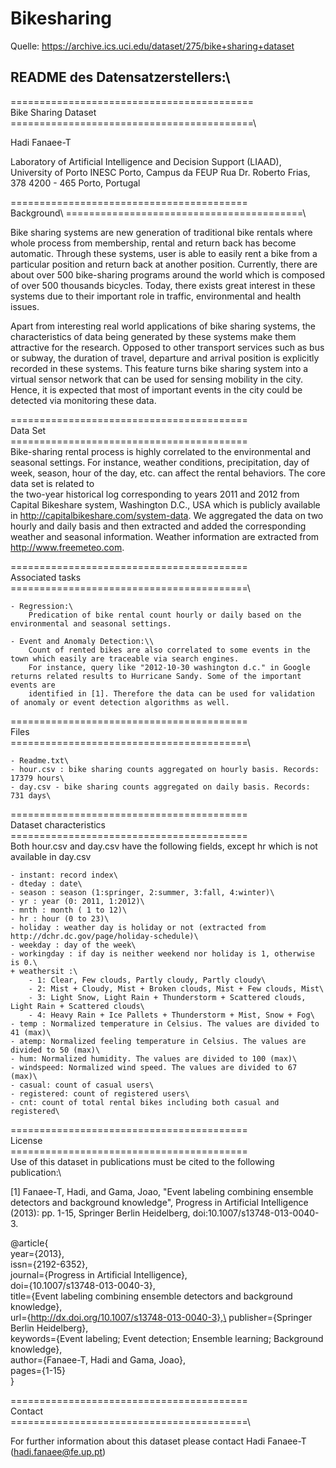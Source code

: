 # Bikesharing
Quelle: https://archive.ics.uci.edu/dataset/275/bike+sharing+dataset

## README des Datensatzerstellers:\

==========================================\
Bike Sharing Dataset\
==========================================\

Hadi Fanaee-T

Laboratory of Artificial Intelligence and Decision Support (LIAAD), University of Porto
INESC Porto, Campus da FEUP
Rua Dr. Roberto Frias, 378
4200 - 465 Porto, Portugal


=========================================\
Background\ 
=========================================\

Bike sharing systems are new generation of traditional bike rentals where whole process from membership, rental and return 
back has become automatic. Through these systems, user is able to easily rent a bike from a particular position and return 
back at another position. Currently, there are about over 500 bike-sharing programs around the world which is composed of 
over 500 thousands bicycles. Today, there exists great interest in these systems due to their important role in traffic, 
environmental and health issues. 

Apart from interesting real world applications of bike sharing systems, the characteristics of data being generated by
these systems make them attractive for the research. Opposed to other transport services such as bus or subway, the duration
of travel, departure and arrival position is explicitly recorded in these systems. This feature turns bike sharing system into
a virtual sensor network that can be used for sensing mobility in the city. Hence, it is expected that most of important
events in the city could be detected via monitoring these data.

=========================================\
Data Set\
=========================================\
Bike-sharing rental process is highly correlated to the environmental and seasonal settings. For instance, weather conditions,
precipitation, day of week, season, hour of the day, etc. can affect the rental behaviors. The core data set is related to\
the two-year historical log corresponding to years 2011 and 2012 from Capital Bikeshare system, Washington D.C., USA which is 
publicly available in http://capitalbikeshare.com/system-data. We aggregated the data on two hourly and daily basis and then 
extracted and added the corresponding weather and seasonal information. Weather information are extracted from http://www.freemeteo.com. 

=========================================\
Associated tasks\
=========================================\

	- Regression:\ 
		Predication of bike rental count hourly or daily based on the environmental and seasonal settings.
	
	- Event and Anomaly Detection:\\
		Count of rented bikes are also correlated to some events in the town which easily are traceable via search engines.
		For instance, query like "2012-10-30 washington d.c." in Google returns related results to Hurricane Sandy. Some of the important events are 
		identified in [1]. Therefore the data can be used for validation of anomaly or event detection algorithms as well.


=========================================\
Files\
=========================================\

	- Readme.txt\
	- hour.csv : bike sharing counts aggregated on hourly basis. Records: 17379 hours\
	- day.csv - bike sharing counts aggregated on daily basis. Records: 731 days\

	
=========================================\
Dataset characteristics\
=========================================\
Both hour.csv and day.csv have the following fields, except hr which is not available in day.csv
	
	- instant: record index\
	- dteday : date\
	- season : season (1:springer, 2:summer, 3:fall, 4:winter)\
	- yr : year (0: 2011, 1:2012)\
	- mnth : month ( 1 to 12)\
	- hr : hour (0 to 23)\
	- holiday : weather day is holiday or not (extracted from http://dchr.dc.gov/page/holiday-schedule)\
	- weekday : day of the week\
	- workingday : if day is neither weekend nor holiday is 1, otherwise is 0.\
	+ weathersit :\ 
		- 1: Clear, Few clouds, Partly cloudy, Partly cloudy\
		- 2: Mist + Cloudy, Mist + Broken clouds, Mist + Few clouds, Mist\
		- 3: Light Snow, Light Rain + Thunderstorm + Scattered clouds, Light Rain + Scattered clouds\
		- 4: Heavy Rain + Ice Pallets + Thunderstorm + Mist, Snow + Fog\
	- temp : Normalized temperature in Celsius. The values are divided to 41 (max)\
	- atemp: Normalized feeling temperature in Celsius. The values are divided to 50 (max)\
	- hum: Normalized humidity. The values are divided to 100 (max)\
	- windspeed: Normalized wind speed. The values are divided to 67 (max)\
	- casual: count of casual users\
	- registered: count of registered users\
	- cnt: count of total rental bikes including both casual and registered\
	
=========================================\
License\
=========================================\
Use of this dataset in publications must be cited to the following publication:\

[1] Fanaee-T, Hadi, and Gama, Joao, "Event labeling combining ensemble detectors and background knowledge", Progress in Artificial Intelligence (2013): pp. 1-15, Springer Berlin Heidelberg, doi:10.1007/s13748-013-0040-3.

@article{\
	year={2013},\
	issn={2192-6352},\
	journal={Progress in Artificial Intelligence},\
	doi={10.1007/s13748-013-0040-3},\
	title={Event labeling combining ensemble detectors and background knowledge},\
	url={http://dx.doi.org/10.1007/s13748-013-0040-3},\
	publisher={Springer Berlin Heidelberg},\
	keywords={Event labeling; Event detection; Ensemble learning; Background knowledge},\
	author={Fanaee-T, Hadi and Gama, Joao},\
	pages={1-15}\
}

=========================================\
Contact\
=========================================\
	
For further information about this dataset please contact Hadi Fanaee-T (hadi.fanaee@fe.up.pt)
